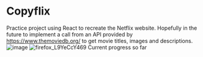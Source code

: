 # Copyflix
Practice project using React to recreate the Netflix website. Hopefully in the future to implement a call from an API provided by https://www.themoviedb.org/ to get movie titles, images and descriptions.
![image](https://user-images.githubusercontent.com/104743984/213350751-4dc0e9cf-8d7b-408f-bde1-01eb86936fb2.png)
![firefox_L9YeCcY469](https://user-images.githubusercontent.com/104743984/213354573-45d98d47-c95b-40cd-9438-b1c7b99e2bb0.gif)
Current progress so far 
